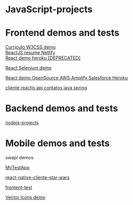 # JavaScript-projects

<h1 href="">Frontend demos and tests</h1>
<a href="https://luismendes070.github.io/curriculo/">Curriculo W3CSS demo</a>
<br>
<a href="https://desenvolvedor-react.netlify.app/">ReactJS resume Netlify</a>

<br>
<a href="https://shielded-garden-61283.herokuapp.com//">React demo heroku [DEPRECATED] </a>

<a href="https://github.com/luismendes070/react-selenium-localhost">React Selenium demo</a>

<a href="https://github.com/luismendes070/amplifyapp">React demo OpenSource AWS Amplify Salesforce Heroku</a>

<a href="https://github.com/luismendes070/cliente-reactjs"> cliente reactjs api contatos java spring</a>


<h1 href="">Backend demos and tests</h1>

<a href="https://github.com/luismendes070/nodejs-projects">nodejs-projects</a>


<h1 href="">
  Mobile demos and tests
</h1>

swapi demos

<a href="https://github.com/luismendes070/MyTestApp">MyTestApp</a>

<a href="https://github.com/luismendes070/react-native-client-star-wars">react-native-cliente-star-wars</a>

<a href="https://github.com/luismendes070/frontend-test">frontent-test</a>

<a href="https://github.com/luismendes070/HelloWorldVectorIcons">Vector Icons demo</a>

